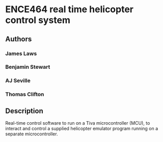 # ENCE464 real time helicopter control system



## Authors
### James Laws
### Benjamin Stewart
### AJ Seville
### Thomas Clifton

## Description
Real-time control software to run on a Tiva microcontroller (MCU), to interact and control a supplied helicopter emulator program running on a separate
microcontroller.
